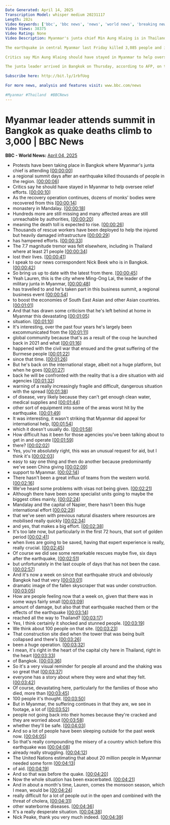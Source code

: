 ```yaml
---
Date Generated: April 14, 2025
Transcription Model: whisper medium 20231117
Length: 282s
Video Keywords: ['bbc', 'bbc news', 'news', 'world news', 'breaking news', 'us news', 'world', 'america', 'usa', 'usa news', 'india news']
Video Views: 38375
Video Rating: None
Video Description: Myanmar's junta chief Min Aung Hlaing is in Thailand for a regional summit as his country reels from an earthquake that killed thousands and left cities in ruins.
 
The earthquake in central Myanmar last Friday killed 3,085 people and injured 4,715, the junta has said. Hundreds more are missing and the toll is expected to rise.
 
Critics say Min Aung Hlaing should have stayed in Myanmar to help oversee relief efforts.
 
The junta leader arrived in Bangkok on Thursday, according to AFP, on the eve of a summit that will gather leaders of the seven countries that border the Bay of Bengal.
 
Subscribe here: http://bit.ly/1rbfUog
 
For more news, analysis and features visit: www.bbc.com/news
 
#Myanmar #Thailand  #BBCNews
---
```


# Myanmar leader attends summit in Bangkok as quake deaths climb to 3,000 | BBC News
**BBC - World News:** [April 04, 2025](https://www.youtube.com/watch?v=uJM_TvD1q6I)
*  Protests have been taking place in Bangkok where Myanmar's junta chief is attending [[00:00:00](https://www.youtube.com/watch?v=uJM_TvD1q6I&t=0.0s)]
*  a regional summit days after an earthquake killed thousands of people in the region. [[00:00:06](https://www.youtube.com/watch?v=uJM_TvD1q6I&t=6.08s)]
*  Critics say he should have stayed in Myanmar to help oversee relief efforts. [[00:00:10](https://www.youtube.com/watch?v=uJM_TvD1q6I&t=10.76s)]
*  As the recovery operation continues, dozens of monks' bodies were recovered from this [[00:00:14](https://www.youtube.com/watch?v=uJM_TvD1q6I&t=14.72s)]
*  monastery in Mandalay. [[00:00:18](https://www.youtube.com/watch?v=uJM_TvD1q6I&t=18.82s)]
*  Hundreds more are still missing and many affected areas are still unreachable by authorities, [[00:00:20](https://www.youtube.com/watch?v=uJM_TvD1q6I&t=20.92s)]
*  meaning the death toll is expected to rise. [[00:00:26](https://www.youtube.com/watch?v=uJM_TvD1q6I&t=26.48s)]
*  Thousands of rescue workers have been deployed to help the injured but heavily damaged infrastructure [[00:00:29](https://www.youtube.com/watch?v=uJM_TvD1q6I&t=29.88s)]
*  has hampered efforts. [[00:00:33](https://www.youtube.com/watch?v=uJM_TvD1q6I&t=33.88s)]
*  The 7.7 magnitude tremor was felt elsewhere, including in Thailand where at least 21 people [[00:00:34](https://www.youtube.com/watch?v=uJM_TvD1q6I&t=34.88s)]
*  lost their lives. [[00:00:41](https://www.youtube.com/watch?v=uJM_TvD1q6I&t=41.0s)]
*  I speak to our news correspondent Nick Beek who is in Bangkok. [[00:00:42](https://www.youtube.com/watch?v=uJM_TvD1q6I&t=42.0s)]
*  So bring us up to date with the latest from there. [[00:00:45](https://www.youtube.com/watch?v=uJM_TvD1q6I&t=45.28s)]
*  Yeah Lauren, this is the city where Ming-Ong Lai, the leader of the military junta in Myanmar, [[00:00:48](https://www.youtube.com/watch?v=uJM_TvD1q6I&t=48.28s)]
*  has travelled to and he's taken part in this business summit, a regional business event [[00:00:54](https://www.youtube.com/watch?v=uJM_TvD1q6I&t=54.879999999999995s)]
*  to boost the economies of South East Asian and other Asian countries. [[00:01:01](https://www.youtube.com/watch?v=uJM_TvD1q6I&t=61.239999999999995s)]
*  And that has drawn some criticism that he's left behind at home in Myanmar this devastating [[00:01:05](https://www.youtube.com/watch?v=uJM_TvD1q6I&t=65.4s)]
*  situation. [[00:01:10](https://www.youtube.com/watch?v=uJM_TvD1q6I&t=70.32s)]
*  It's interesting, over the past four years he's largely been excommunicated from the [[00:01:11](https://www.youtube.com/watch?v=uJM_TvD1q6I&t=71.32s)]
*  global community because that's as a result of the coup he launched back in 2021 and what [[00:01:16](https://www.youtube.com/watch?v=uJM_TvD1q6I&t=76.16s)]
*  happened with the civil war that ensued and the great suffering of the Burmese people [[00:01:22](https://www.youtube.com/watch?v=uJM_TvD1q6I&t=82.44000000000001s)]
*  since that time. [[00:01:26](https://www.youtube.com/watch?v=uJM_TvD1q6I&t=86.72s)]
*  But he's back on the international stage, albeit not a huge platform, but when he goes [[00:01:27](https://www.youtube.com/watch?v=uJM_TvD1q6I&t=87.72s)]
*  back he will be confronted with the reality that is a dire situation with aid agencies [[00:01:32](https://www.youtube.com/watch?v=uJM_TvD1q6I&t=92.64s)]
*  warning of a really increasingly fragile and difficult, dangerous situation with the spread [[00:01:38](https://www.youtube.com/watch?v=uJM_TvD1q6I&t=98.24000000000001s)]
*  of disease, very likely because they can't get enough clean water, medical supplies and [[00:01:44](https://www.youtube.com/watch?v=uJM_TvD1q6I&t=104.08000000000001s)]
*  other sort of equipment into some of the areas worst hit by the earthquake. [[00:01:49](https://www.youtube.com/watch?v=uJM_TvD1q6I&t=109.8s)]
*  It was interesting, it wasn't striking that Myanmar did appeal for international help, [[00:01:54](https://www.youtube.com/watch?v=uJM_TvD1q6I&t=114.28s)]
*  which it doesn't usually do. [[00:01:58](https://www.youtube.com/watch?v=uJM_TvD1q6I&t=118.03999999999999s)]
*  How difficult has it been for those agencies you've been talking about to get in and operate [[00:01:59](https://www.youtube.com/watch?v=uJM_TvD1q6I&t=119.72s)]
*  there? [[00:02:02](https://www.youtube.com/watch?v=uJM_TvD1q6I&t=122.76s)]
*  Yes, you're absolutely right, this was an unusual request for aid, but I think it's [[00:02:03](https://www.youtube.com/watch?v=uJM_TvD1q6I&t=123.76s)]
*  easy to say one thing and then do another because predominantly we've seen China giving [[00:02:09](https://www.youtube.com/watch?v=uJM_TvD1q6I&t=129.04s)]
*  support to Myanmar. [[00:02:14](https://www.youtube.com/watch?v=uJM_TvD1q6I&t=134.44s)]
*  There hasn't been a great influx of teams from the western world. [[00:02:16](https://www.youtube.com/watch?v=uJM_TvD1q6I&t=136.44s)]
*  We've heard some problems with visas not being given. [[00:02:21](https://www.youtube.com/watch?v=uJM_TvD1q6I&t=141.36s)]
*  Although there have been some specialist units going to maybe the biggest cities mainly, [[00:02:24](https://www.youtube.com/watch?v=uJM_TvD1q6I&t=144.8s)]
*  Mandalay and the capital of Napier, there hasn't been this huge international effort [[00:02:29](https://www.youtube.com/watch?v=uJM_TvD1q6I&t=149.76000000000002s)]
*  that we've seen with previous natural disasters where resources are mobilised really quickly [[00:02:34](https://www.youtube.com/watch?v=uJM_TvD1q6I&t=154.12s)]
*  and yes, that makes a big effort. [[00:02:38](https://www.youtube.com/watch?v=uJM_TvD1q6I&t=158.88s)]
*  It's too late now, but particularly in the first 72 hours, that sort of golden period [[00:02:41](https://www.youtube.com/watch?v=uJM_TvD1q6I&t=161.04s)]
*  when lives are going to be saved, having that expert experience is really, really crucial. [[00:02:45](https://www.youtube.com/watch?v=uJM_TvD1q6I&t=165.07999999999998s)]
*  Of course we did see some remarkable rescues maybe five, six days after the earthquake, [[00:02:51](https://www.youtube.com/watch?v=uJM_TvD1q6I&t=171.72s)]
*  but unfortunately in the last couple of days that has not been the case. [[00:02:57](https://www.youtube.com/watch?v=uJM_TvD1q6I&t=177.48s)]
*  And it's now a week on since that earthquake struck and obviously Bangkok had that very [[00:03:01](https://www.youtube.com/watch?v=uJM_TvD1q6I&t=181.11999999999998s)]
*  dramatic image of the fallen skyscraper that was under construction. [[00:03:05](https://www.youtube.com/watch?v=uJM_TvD1q6I&t=185.32s)]
*  How are people feeling now that a week on, given that there was in some ways fairly small [[00:03:09](https://www.youtube.com/watch?v=uJM_TvD1q6I&t=189.12s)]
*  amount of damage, but also that that earthquake reached them or the effects of the earthquake [[00:03:14](https://www.youtube.com/watch?v=uJM_TvD1q6I&t=194.52s)]
*  reached all the way to Thailand? [[00:03:17](https://www.youtube.com/watch?v=uJM_TvD1q6I&t=197.84s)]
*  Yes, I think certainly it shocked and stunned people. [[00:03:19](https://www.youtube.com/watch?v=uJM_TvD1q6I&t=199.84s)]
*  We think about 100 people on that site. [[00:03:23](https://www.youtube.com/watch?v=uJM_TvD1q6I&t=203.92000000000002s)]
*  That construction site died when the tower that was being built collapsed and there's [[00:03:26](https://www.youtube.com/watch?v=uJM_TvD1q6I&t=206.6s)]
*  been a huge operation. [[00:03:32](https://www.youtube.com/watch?v=uJM_TvD1q6I&t=212.24s)]
*  I mean, it's right in the heart of the capital city here in Thailand, right in the heart [[00:03:33](https://www.youtube.com/watch?v=uJM_TvD1q6I&t=213.24s)]
*  of Bangkok. [[00:03:36](https://www.youtube.com/watch?v=uJM_TvD1q6I&t=216.79999999999998s)]
*  So it's a very visual reminder for people all around and the shaking was so great that [[00:03:37](https://www.youtube.com/watch?v=uJM_TvD1q6I&t=217.79999999999998s)]
*  everyone has a story about where they were and what they felt. [[00:03:42](https://www.youtube.com/watch?v=uJM_TvD1q6I&t=222.16s)]
*  Of course, devastating here, particularly for the families of those who died, more than [[00:03:45](https://www.youtube.com/watch?v=uJM_TvD1q6I&t=225.88s)]
*  100 people it's thought. [[00:03:50](https://www.youtube.com/watch?v=uJM_TvD1q6I&t=230.51999999999998s)]
*  But in Myanmar, the suffering continues in that they are, we see in footage, a lot of [[00:03:52](https://www.youtube.com/watch?v=uJM_TvD1q6I&t=232.39999999999998s)]
*  people not going back into their homes because they're cracked and they are worried about [[00:03:58](https://www.youtube.com/watch?v=uJM_TvD1q6I&t=238.95999999999998s)]
*  whether they'll be safe. [[00:04:03](https://www.youtube.com/watch?v=uJM_TvD1q6I&t=243.68s)]
*  And so a lot of people have been sleeping outside for the past week now. [[00:04:05](https://www.youtube.com/watch?v=uJM_TvD1q6I&t=245.24s)]
*  So that's really compounding the misery of a country which before this earthquake was [[00:04:08](https://www.youtube.com/watch?v=uJM_TvD1q6I&t=248.4s)]
*  already really struggling. [[00:04:12](https://www.youtube.com/watch?v=uJM_TvD1q6I&t=252.60000000000002s)]
*  The United Nations estimating that about 20 million people in Myanmar needed some form [[00:04:13](https://www.youtube.com/watch?v=uJM_TvD1q6I&t=253.84s)]
*  of aid. [[00:04:19](https://www.youtube.com/watch?v=uJM_TvD1q6I&t=259.6s)]
*  And so that was before the quake. [[00:04:20](https://www.youtube.com/watch?v=uJM_TvD1q6I&t=260.6s)]
*  Now the whole situation has been exacerbated. [[00:04:21](https://www.youtube.com/watch?v=uJM_TvD1q6I&t=261.76s)]
*  And in about a month's time, Lauren, comes the monsoon season, which I mean, would be [[00:04:24](https://www.youtube.com/watch?v=uJM_TvD1q6I&t=264.32s)]
*  really difficult for a lot of people out in the open and combined with the threat of cholera, [[00:04:31](https://www.youtube.com/watch?v=uJM_TvD1q6I&t=271.2s)]
*  other waterborne diseases. [[00:04:36](https://www.youtube.com/watch?v=uJM_TvD1q6I&t=276.56s)]
*  It's a really desperate situation. [[00:04:38](https://www.youtube.com/watch?v=uJM_TvD1q6I&t=278.34s)]
*  Nick Peake, thank you very much indeed. [[00:04:39](https://www.youtube.com/watch?v=uJM_TvD1q6I&t=279.8s)]
